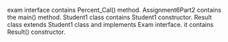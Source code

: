 exam interface contains Percent_Cal() method.
Assignment6Part2 contains the main() method.
Student1 class contains Student1 constructor.
Result class extends Student1 class and implements Exam interface. it contains Result() constructor.
